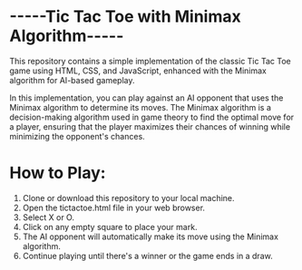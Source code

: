 # -----Tic Tac Toe with Minimax Algorithm-----

This repository contains a simple implementation of the classic Tic Tac Toe game using HTML, CSS, and JavaScript, enhanced with the Minimax algorithm for AI-based gameplay.

In this implementation, you can play against an AI opponent that uses the Minimax algorithm to determine its moves. 
The Minimax algorithm is a decision-making algorithm used in game theory to find the optimal move for a player, ensuring that the player maximizes their chances of winning while minimizing the opponent's chances.


# How to Play:
1. Clone or download this repository to your local machine.
2. Open the tictactoe.html file in your web browser.
3. Select X or O.
4. Click on any empty square to place your mark.
5. The AI opponent will automatically make its move using the Minimax algorithm.
6. Continue playing until there's a winner or the game ends in a draw.
